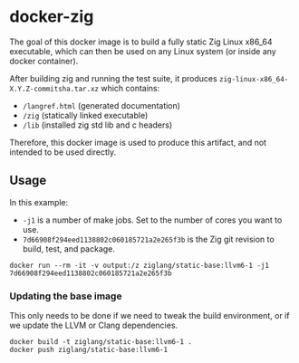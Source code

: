 # docker-zig

The goal of this docker image is to build a fully static Zig Linux x86_64
executable, which can then be used on any Linux system (or inside any
docker container).

After building zig and running the test suite, it produces
`zig-linux-x86_64-X.Y.Z-commitsha.tar.xz` which contains:

 * `/langref.html` (generated documentation)
 * `/zig` (statically linked executable)
 * `/lib` (installed zig std lib and c headers)

Therefore, this docker image is used to produce this artifact, and
not intended to be used directly.

## Usage

In this example:

 * `-j1` is a number of make jobs. Set to the number of cores you want to use.
 * `7d66908f294eed1138802c060185721a2e265f3b` is the Zig git revision to
   build, test, and package.

```
docker run --rm -it -v output:/z ziglang/static-base:llvm6-1 -j1 7d66908f294eed1138802c060185721a2e265f3b
```

### Updating the base image

This only needs to be done if we need to tweak the build environment, or if
we update the LLVM or Clang dependencies.

```
docker build -t ziglang/static-base:llvm6-1 .
docker push ziglang/static-base:llvm6-1
```
